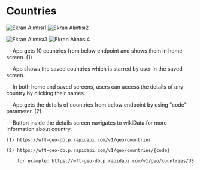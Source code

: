 # Countries
![Ekran Alıntısı1](https://user-images.githubusercontent.com/32748494/183294137-9cf8b0aa-84c6-479d-afa2-7e25e1c78e71.PNG)
![Ekran Alıntısı2](https://user-images.githubusercontent.com/32748494/183294141-697a4cd5-c765-49a5-b91c-4515be0de98b.PNG)

![Ekran Alıntısı3](https://user-images.githubusercontent.com/32748494/183294145-617a882f-f6a8-4936-885a-e63282bb904e.PNG)
![Ekran Alıntısı4](https://user-images.githubusercontent.com/32748494/183294146-192c02c1-2bc9-495e-9e34-1622bfb98f97.PNG)

-- App gets 10 countries from below endpoint and shows them in home screen. (1)

-- App shows the saved countries which is starred by user in the saved screen.

-- In both home and saved screens, users can access the details of any country by clicking their names.

-- App gets the details of countries from below endpoint by using "code" parameter. (2)

-- Button inside the details screen navigates to wikiData for more information about country.

    (1) https://wft-geo-db.p.rapidapi.com/v1/geo/countries

    (2) https://wft-geo-db.p.rapidapi.com/v1/geo/countries/{code}

        for example: https://wft-geo-db.p.rapidapi.com/v1/geo/countries/US
